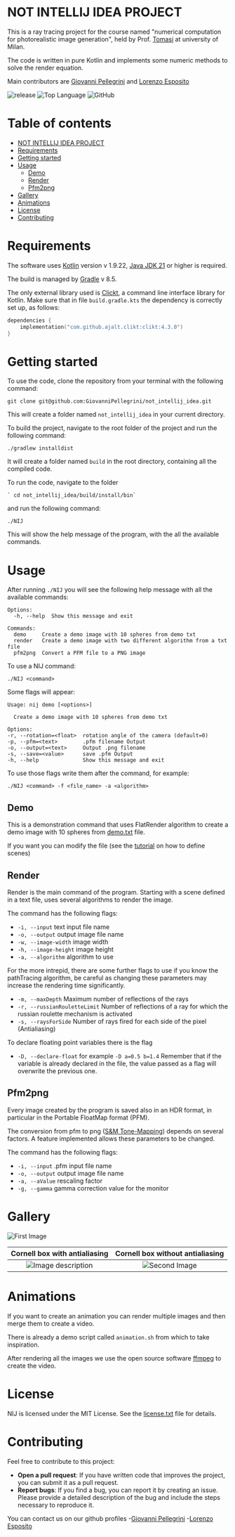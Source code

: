 # NOT INTELLIJ IDEA PROJECT
This is a ray tracing project for the course named "numerical computation for photorealistic image generation", held by Prof. [Tomasi](https://github.com/ziotom78) at university of Milan.

The code is written in pure Kotlin and implements some numeric methods to solve the render equation.

Main contributors are [Giovanni Pellegrini](https://github.com/GiovanniPellegrini) and [Lorenzo Esposito](https://github.com/lorenzoesposito2)

![release](https://img.shields.io/github/v/release/GiovanniPellegrini/not_intellij_idea)
![Top Language](https://img.shields.io/github/languages/top/GiovanniPellegrini/not_intellij_idea)
![GitHub](https://img.shields.io/github/license/GiovanniPellegrini/not_intellij_idea)


# Table of contents
- [NOT INTELLIJ IDEA PROJECT](#not-intellij-idea-project)
- [Requirements](#Requirements)
- [Getting started](#Getting-started)
- [Usage](#Usage)
    - [Demo](#Demo)
    - [Render](#Render)
    - [Pfm2png](#Pfm2png)
- [Gallery](#Gallery)
- [Animations](#animations)
- [License](#License)
- [Contributing](#Contributing)

# Requirements
The software uses [Kotlin](https://kotlinlang.org/docs/home.html) version v 1.9.22, [Java JDK 21](https://www.oracle.com/it/java/technologies/downloads/#java21) or higher is required.

The build is managed by [Gradle](https://gradle.org) v 8.5.

The only external library used is [Clickt](https://ajalt.github.io/clikt/), a command line interface library for Kotlin.
Make sure that in file `build.gradle.kts` the dependency is correctly set up, as follows:
```kotlin
dependencies {
    implementation("com.github.ajalt.clikt:clikt:4.3.0")
}
```

# Getting started
To use the code, clone the repository from your terminal with the following command:
```shell
git clone git@github.com:GiovanniPellegrini/not_intellij_idea.git
```

This will create a folder named `not_intellij_idea` in your current directory.

To build the project, navigate to the root folder of the project and run the following command:
```shell
./gradlew installdist
```

It will create a folder named `build` in the root directory, containing all the compiled code.

To run the code, navigate to the folder
```shell
` cd not_intellij_idea/build/install/bin` 
```

and run the following command:
```shell
./NIJ
```

This will show the help message of the program, with the all the available commands.

# Usage

After running `./NIJ` you will see the following help message with all the available commands:
```shell
Options:
  -h, --help  Show this message and exit

Commands:
  demo     Create a demo image with 10 spheres from demo txt
  render   Create a demo image with two different algorithm from a txt file
  pfm2png  Convert a PFM file to a PNG image
```

To use a NIJ command:
```shell
./NIJ <command>
```

Some flags will appear: 
```shell
Usage: nij demo [<options>]

  Create a demo image with 10 spheres from demo txt

Options:
-r, --rotation=<float>  rotation angle of the camera (default=0)
-p, --pfm=<text>        .pfm filename Output
-o, --output=<text>     Output .png filename
-s, --save=<value>      save .pfm Output
-h, --help              Show this message and exit
```
To use those flags write them after the command, for example:
```shell
./NIJ <command> -f <file_name> -a <algorithm>
```




## Demo
This is a demonstration command that uses FlatRender algorithm to create a demo image with 10 spheres from [demo.txt](https://github.com/GiovanniPellegrini/not_intellij_idea/blob/master/src/main/kotlin/examples/demo.txt) file.

If you want you can modify the file (see the [tutorial](https://github.com/GiovanniPellegrini/not_intellij_idea/blob/master/src/main/kotlin/examples/tutorial.md) on how to define scenes)

## Render
Render is the main command of the program. Starting with a scene defined in a text file, uses several algorithms to render the image.

The command has the following flags:
- `-i, --input` text input file name
- `-o, --output` output image file name
- `-w, --image-width` image width
- `-h, --image-height` image height
- `-a, --algorithm` algorithm to use

For the more intrepid, there are some further flags to use if you know the pathTracing algorithm, be careful as changing these parameters may increase the rendering time significantly.

- `-m, --maxDepth` Maximum number of reflections of the rays
- `-r, --russianRouletteLimit` Number of reflections of a ray for which the russian roulette mechanism is activated
- `-s, --raysForSide` Number of rays fired for each side of the pixel (Antialiasing)

To declare floating point variables there is the flag
- `-D, --declare-float` for example `-D a=0.5 b=1.4`
Remember that if the variable is already declared in the file, the value passed as a flag will overwrite the previous one.

## Pfm2png
Every image created by the program is saved also in an HDR format, in particular in the Portable FloatMap format (PFM).

The conversion from pfm to png ([S&M Tone-Mapping](https://books.google.it/books/about/Realistic_Ray_Tracing_Second_Edition.html?id=ywOtPMpCcY8C&redir_esc=y)) depends on several factors. A feature implemented allows these parameters to be changed. 

The command has the following flags:
- `-i, --input` .pfm input file name
- `-o, --output` output image file name
- `-a, --aValue` rescaling factor 
- `-g, --gamma` gamma correction value for the monitor

# Gallery

![First Image](https://github.com/GiovanniPellegrini/not_intellij_idea/blob/master/examples/pfmtopng/bowl.png?raw=true)


|                                                          Cornell box with antialiasing                                                           |                                                       Cornell box without antialiasing                                                       |
|:------------------------------------------------------------------------------------------------------------------------------------------------:|:--------------------------------------------------------------------------------------------------------------------------------------------:|
| ![Image description](https://github.com/GiovanniPellegrini/not_intellij_idea/blob/master/examples/cornellbox/cornell_antialiasing2.png?raw=true) | ![Second Image](https://github.com/GiovanniPellegrini/not_intellij_idea/blob/master/examples/cornellbox/cornell_noAntialiasing.png?raw=true) |


# Animations

If you want to create an animation you can render multiple images and then merge them to create a video.

There is already a demo script called `animation.sh` from which to take inspiration.

After rendering all the images we use the open source software [ffmpeg](https://ffmpeg.org) to create the video.

# License

NIJ is licensed under the MIT License. See the [license.txt](https://github.com/GiovanniPellegrini/not_intellij_idea/blob/master/license.txt) file for details.

# Contributing
Feel free to contribute to this project:

- **Open a pull request**: If you have written code that improves the project, you can submit it as a pull request.
- **Report bugs**: If you find a bug, you can report it by creating an issue. Please provide a detailed description of the bug and include the steps necessary to reproduce it.

You can contact us on our github profiles
-[Giovanni Pellegrini](https://github.com/GiovanniPellegrini)
-[Lorenzo Esposito](https://github.com/lorenzoesposito2)











